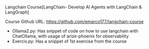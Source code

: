 Langchain Course[LangChain- Develop AI Agents with LangChain & LangGraph]

Course Github URL: https://github.com/emarco177/langchain-course

- Ollama2.py: Has snippet of code on how to use langchain with ChatOllama, with usage of arize-phoenix for observability
- Exercis.py: Has a snippet of 1st exercise from the course
